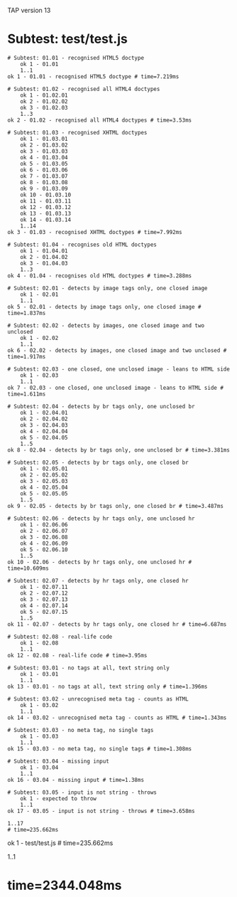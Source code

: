 TAP version 13
# Subtest: test/test.js
    # Subtest: 01.01 - recognised HTML5 doctype
        ok 1 - 01.01
        1..1
    ok 1 - 01.01 - recognised HTML5 doctype # time=7.219ms
    
    # Subtest: 01.02 - recognised all HTML4 doctypes
        ok 1 - 01.02.01
        ok 2 - 01.02.02
        ok 3 - 01.02.03
        1..3
    ok 2 - 01.02 - recognised all HTML4 doctypes # time=3.53ms
    
    # Subtest: 01.03 - recognised XHTML doctypes
        ok 1 - 01.03.01
        ok 2 - 01.03.02
        ok 3 - 01.03.03
        ok 4 - 01.03.04
        ok 5 - 01.03.05
        ok 6 - 01.03.06
        ok 7 - 01.03.07
        ok 8 - 01.03.08
        ok 9 - 01.03.09
        ok 10 - 01.03.10
        ok 11 - 01.03.11
        ok 12 - 01.03.12
        ok 13 - 01.03.13
        ok 14 - 01.03.14
        1..14
    ok 3 - 01.03 - recognised XHTML doctypes # time=7.992ms
    
    # Subtest: 01.04 - recognises old HTML doctypes
        ok 1 - 01.04.01
        ok 2 - 01.04.02
        ok 3 - 01.04.03
        1..3
    ok 4 - 01.04 - recognises old HTML doctypes # time=3.288ms
    
    # Subtest: 02.01 - detects by image tags only, one closed image
        ok 1 - 02.01
        1..1
    ok 5 - 02.01 - detects by image tags only, one closed image # time=1.837ms
    
    # Subtest: 02.02 - detects by images, one closed image and two unclosed
        ok 1 - 02.02
        1..1
    ok 6 - 02.02 - detects by images, one closed image and two unclosed # time=1.917ms
    
    # Subtest: 02.03 - one closed, one unclosed image - leans to HTML side
        ok 1 - 02.03
        1..1
    ok 7 - 02.03 - one closed, one unclosed image - leans to HTML side # time=1.611ms
    
    # Subtest: 02.04 - detects by br tags only, one unclosed br
        ok 1 - 02.04.01
        ok 2 - 02.04.02
        ok 3 - 02.04.03
        ok 4 - 02.04.04
        ok 5 - 02.04.05
        1..5
    ok 8 - 02.04 - detects by br tags only, one unclosed br # time=3.381ms
    
    # Subtest: 02.05 - detects by br tags only, one closed br
        ok 1 - 02.05.01
        ok 2 - 02.05.02
        ok 3 - 02.05.03
        ok 4 - 02.05.04
        ok 5 - 02.05.05
        1..5
    ok 9 - 02.05 - detects by br tags only, one closed br # time=3.487ms
    
    # Subtest: 02.06 - detects by hr tags only, one unclosed hr
        ok 1 - 02.06.06
        ok 2 - 02.06.07
        ok 3 - 02.06.08
        ok 4 - 02.06.09
        ok 5 - 02.06.10
        1..5
    ok 10 - 02.06 - detects by hr tags only, one unclosed hr # time=10.609ms
    
    # Subtest: 02.07 - detects by hr tags only, one closed hr
        ok 1 - 02.07.11
        ok 2 - 02.07.12
        ok 3 - 02.07.13
        ok 4 - 02.07.14
        ok 5 - 02.07.15
        1..5
    ok 11 - 02.07 - detects by hr tags only, one closed hr # time=6.687ms
    
    # Subtest: 02.08 - real-life code
        ok 1 - 02.08
        1..1
    ok 12 - 02.08 - real-life code # time=3.95ms
    
    # Subtest: 03.01 - no tags at all, text string only
        ok 1 - 03.01
        1..1
    ok 13 - 03.01 - no tags at all, text string only # time=1.396ms
    
    # Subtest: 03.02 - unrecognised meta tag - counts as HTML
        ok 1 - 03.02
        1..1
    ok 14 - 03.02 - unrecognised meta tag - counts as HTML # time=1.343ms
    
    # Subtest: 03.03 - no meta tag, no single tags
        ok 1 - 03.03
        1..1
    ok 15 - 03.03 - no meta tag, no single tags # time=1.308ms
    
    # Subtest: 03.04 - missing input
        ok 1 - 03.04
        1..1
    ok 16 - 03.04 - missing input # time=1.38ms
    
    # Subtest: 03.05 - input is not string - throws
        ok 1 - expected to throw
        1..1
    ok 17 - 03.05 - input is not string - throws # time=3.658ms
    
    1..17
    # time=235.662ms
ok 1 - test/test.js # time=235.662ms

1..1
# time=2344.048ms
